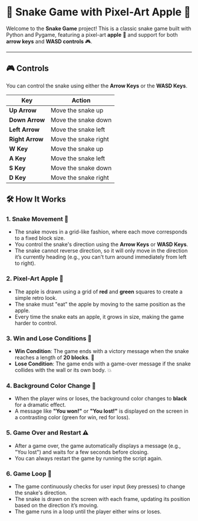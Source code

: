 # 🐍 Snake Game with Pixel-Art Apple 🍎

Welcome to the **Snake Game** project! This is a classic snake game built with Python and Pygame, featuring a pixel-art **apple** 🍏 and support for both **arrow keys** and **WASD controls** 🎮. 


---
## 🎮 Controls

You can control the snake using either the **Arrow Keys** or the **WASD Keys**.

| Key            | Action                   |
|----------------|--------------------------|
| **Up Arrow** | Move the snake up            |
| **Down Arrow** | Move the snake down         |
| **Left Arrow** |  Move the snake left          |
| **Right Arrow** |  Move the snake right          |
| **W Key**       | Move the snake up         |
| **A Key**       | Move the snake left       |
| **S Key**       | Move the snake down       |
| **D Key**       | Move the snake right      |

## 🛠️ How It Works

### 1. **Snake Movement** 🐍
- The snake moves in a grid-like fashion, where each move corresponds to a fixed block size.
- You control the snake's direction using the **Arrow Keys** or **WASD Keys**. 
- The snake cannot reverse direction, so it will only move in the direction it’s currently heading (e.g., you can't turn around immediately from left to right).

### 2. **Pixel-Art Apple** 🍏
- The apple is drawn using a grid of **red** and **green** squares to create a simple retro look.
- The snake must "eat" the apple by moving to the same position as the apple.
- Every time the snake eats an apple, it grows in size, making the game harder to control.

### 3. **Win and Lose Conditions** 🎯
- **Win Condition**: The game ends with a victory message when the snake reaches a length of **20 blocks**. 🎉
- **Lose Condition**: The game ends with a game-over message if the snake collides with the wall or its own body. 💥

### 4. **Background Color Change** 🎨
- When the player wins or loses, the background color changes to **black** for a dramatic effect. 
- A message like **"You won!"** or **"You lost!"** is displayed on the screen in a contrasting color (green for win, red for loss).

### 5. **Game Over and Restart** ⚠️
- After a game over, the game automatically displays a message (e.g., "You lost") and waits for a few seconds before closing.
- You can always restart the game by running the script again.

### 6. **Game Loop** 🔄
- The game continuously checks for user input (key presses) to change the snake's direction.
- The snake is drawn on the screen with each frame, updating its position based on the direction it’s moving.
- The game runs in a loop until the player either wins or loses.



